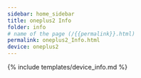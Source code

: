 ```yaml
---
sidebar: home_sidebar
title: oneplus2 Info
folder: info
# name of the page (/{{permalink}}.html)
permalink: oneplus2_Info.html
device: oneplus2
---
```

{% include templates/device_info.md %}

